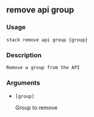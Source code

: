 ## remove api group

### Usage

`stack remove api group {group}`

### Description


	Remove a group from the API
	

### Arguments

* `[group]`

   Group to remove



